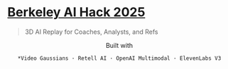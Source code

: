 # [Berkeley AI Hack 2025](#)
> 3D AI Replay for Coaches, Analysts, and Refs

<div align="center">
    Built with

    *Video Gaussians · Retell AI · OpenAI Multimodal · ElevenLabs V3
</div>